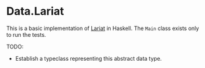 Data.Lariat
===========

This is a basic implementation of [Lariat](../../) in Haskell.
The `Main` class exists only to run the tests.

TODO:

*   Establish a typeclass representing this abstract data type.
